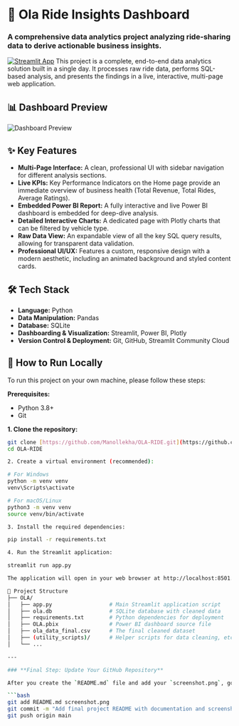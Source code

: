 # 🚕 Ola Ride Insights Dashboard

### A comprehensive data analytics project analyzing ride-sharing data to derive actionable business insights.

[![Streamlit App](https://static.streamlit.io/badges/streamlit_badge_black_white.svg)](https-your-streamlit-app-url-here)  This project is a complete, end-to-end data analytics solution built in a single day. It processes raw ride data, performs SQL-based analysis, and presents the findings in a live, interactive, multi-page web application.

## 📊 Dashboard Preview

![Dashboard Preview](screenshot.png)

## ✨ Key Features

* **Multi-Page Interface:** A clean, professional UI with sidebar navigation for different analysis sections.
* **Live KPIs:** Key Performance Indicators on the Home page provide an immediate overview of business health (Total Revenue, Total Rides, Average Ratings).
* **Embedded Power BI Report:** A fully interactive and live Power BI dashboard is embedded for deep-dive analysis.
* **Detailed Interactive Charts:** A dedicated page with Plotly charts that can be filtered by vehicle type.
* **Raw Data View:** An expandable view of all the key SQL query results, allowing for transparent data validation.
* **Professional UI/UX:** Features a custom, responsive design with a modern aesthetic, including an animated background and styled content cards.

## 🛠️ Tech Stack

* **Language:** Python
* **Data Manipulation:** Pandas
* **Database:** SQLite
* **Dashboarding & Visualization:** Streamlit, Power BI, Plotly
* **Version Control & Deployment:** Git, GitHub, Streamlit Community Cloud

## 🚀 How to Run Locally

To run this project on your own machine, please follow these steps:

**Prerequisites:**
* Python 3.8+
* Git


**1. Clone the repository:**
```bash
git clone [https://github.com/Manollekha/OLA-RIDE.git](https://github.com/Manollekha/OLA-RIDE.git)
cd OLA-RIDE

2. Create a virtual environment (recommended):

# For Windows
python -m venv venv
venv\Scripts\activate

# For macOS/Linux
python3 -m venv venv
source venv/bin/activate

3. Install the required dependencies:

pip install -r requirements.txt

4. Run the Streamlit application:

streamlit run app.py

The application will open in your web browser at http://localhost:8501.

📂 Project Structure
├── OLA/
│   ├── app.py                  # Main Streamlit application script
│   ├── ola.db                  # SQLite database with cleaned data
│   ├── requirements.txt        # Python dependencies for deployment
│   ├── OLA.pbix                # Power BI dashboard source file
│   ├── ola_data_final.csv      # The final cleaned dataset
│   ├── (utility_scripts)/      # Helper scripts for data cleaning, etc.
│   └── ...

---

### **Final Step: Update Your GitHub Repository**

After you create the `README.md` file and add your `screenshot.png`, go to your terminal in the `OLA` folder and run these final commands to update your GitHub repository:

```bash
git add README.md screenshot.png
git commit -m "Add final project README with documentation and screenshot"
git push origin main
